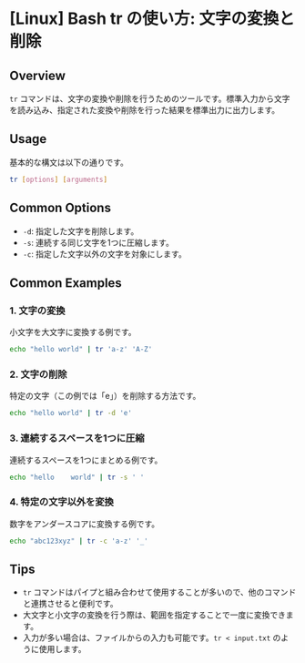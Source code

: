 # [Linux] Bash tr の使い方: 文字の変換と削除

## Overview
`tr` コマンドは、文字の変換や削除を行うためのツールです。標準入力から文字を読み込み、指定された変換や削除を行った結果を標準出力に出力します。

## Usage
基本的な構文は以下の通りです。

```bash
tr [options] [arguments]
```

## Common Options
- `-d`: 指定した文字を削除します。
- `-s`: 連続する同じ文字を1つに圧縮します。
- `-c`: 指定した文字以外の文字を対象にします。

## Common Examples
### 1. 文字の変換
小文字を大文字に変換する例です。

```bash
echo "hello world" | tr 'a-z' 'A-Z'
```

### 2. 文字の削除
特定の文字（この例では「e」）を削除する方法です。

```bash
echo "hello world" | tr -d 'e'
```

### 3. 連続するスペースを1つに圧縮
連続するスペースを1つにまとめる例です。

```bash
echo "hello    world" | tr -s ' '
```

### 4. 特定の文字以外を変換
数字をアンダースコアに変換する例です。

```bash
echo "abc123xyz" | tr -c 'a-z' '_'
```

## Tips
- `tr` コマンドはパイプと組み合わせて使用することが多いので、他のコマンドと連携させると便利です。
- 大文字と小文字の変換を行う際は、範囲を指定することで一度に変換できます。
- 入力が多い場合は、ファイルからの入力も可能です。`tr < input.txt` のように使用します。